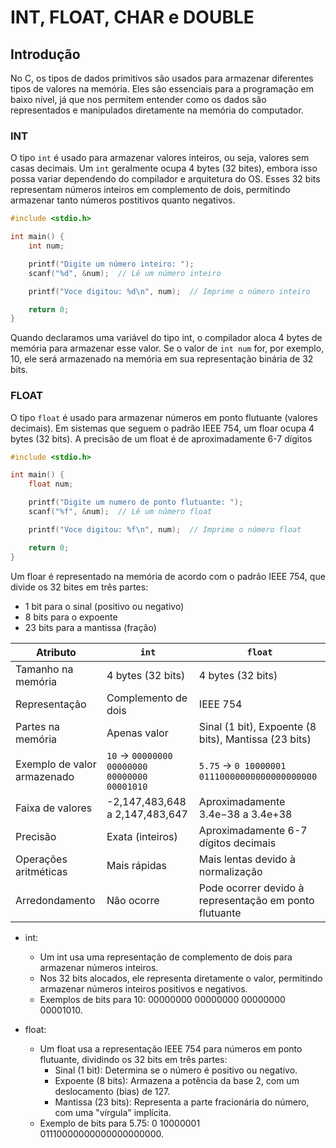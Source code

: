 # INT, FLOAT, CHAR e DOUBLE

## Introdução

No C, os tipos de dados primitivos são usados para armazenar diferentes tipos de valores na memória. Eles são essenciais para a programação em baixo nível, já que nos permitem entender como os dados são representados e manipulados diretamente na memória do computador.

### INT

O tipo `int` é usado para armazenar valores inteiros, ou seja, valores sem casas decimais. Um `int` geralmente ocupa 4 bytes (32 bites), embora isso possa variar dependendo do compilador e arquitetura do OS. Esses 32 bits representam números inteiros em complemento de dois, permitindo armazenar tanto números postitivos quanto negativos.

```C
#include <stdio.h>

int main() {
    int num;

    printf("Digite um número inteiro: ");
    scanf("%d", &num);  // Lê um número inteiro

    printf("Voce digitou: %d\n", num);  // Imprime o número inteiro

    return 0;
}
```
Quando declaramos uma variável do tipo int, o compilador aloca 4 bytes de memória para armazenar esse valor. Se o valor de `int num` for, por exemplo, 10, ele será armazenado na memória em sua representação binária de 32 bits.

### FLOAT

O tipo `float` é usado para armazenar números em ponto flutuante (valores decimais). Em sistemas que seguem o padrão IEEE 754, um floar ocupa 4 bytes (32 bits). A precisão de um float é de aproximadamente 6-7 dígitos

```C
#include <stdio.h>

int main() {
    float num;

    printf("Digite um numero de ponto flutuante: ");
    scanf("%f", &num);  // Lê um número float

    printf("Voce digitou: %f\n", num);  // Imprime o número float

    return 0;
}
```
Um floar é representado na memória de acordo com o padrão IEEE 754, que divide os 32 bites em três partes:

- 1 bit para o sinal (positivo ou negativo)
- 8 bits para o expoente
- 23 bits para a mantissa (fração)


| Atributo                 | `int`                         | `float`                         |
|--------------------------|-------------------------------|---------------------------------|
| Tamanho na memória       | 4 bytes (32 bits)             | 4 bytes (32 bits)               |
| Representação            | Complemento de dois           | IEEE 754                        |
| Partes na memória        | Apenas valor                  | Sinal (1 bit), Expoente (8 bits), Mantissa (23 bits) |
| Exemplo de valor armazenado | `10` → `00000000 00000000 00000000 00001010` | `5.75` → `0 10000001 01110000000000000000000` |
| Faixa de valores         | -2,147,483,648 a 2,147,483,647| Aproximadamente 3.4e−38 a 3.4e+38 |
| Precisão                 | Exata (inteiros)              | Aproximadamente 6-7 dígitos decimais |
| Operações aritméticas    | Mais rápidas                  | Mais lentas devido à normalização |
| Arredondamento           | Não ocorre                    | Pode ocorrer devido à representação em ponto flutuante |

- int:

    - Um int usa uma representação de complemento de dois para armazenar números inteiros.
    - Nos 32 bits alocados, ele representa diretamente o valor, permitindo armazenar números inteiros positivos e negativos.
    - Exemplos de bits para 10: 00000000 00000000 00000000 00001010.

- float:

    - Um float usa a representação IEEE 754 para números em ponto flutuante, dividindo os 32 bits em três partes:
        - Sinal (1 bit): Determina se o número é positivo ou negativo.
        - Expoente (8 bits): Armazena a potência da base 2, com um deslocamento (bias) de 127.
        - Mantissa (23 bits): Representa a parte fracionária do número, com uma "vírgula" implícita.
    - Exemplo de bits para 5.75: 0 10000001 01110000000000000000000.

